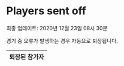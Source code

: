 # Players sent off
최종 업데이트: 2020년 12월 23일 08시 30분


경기 중 오류가 발생하는 경우 자동으로 퇴장됩니다.


| 퇴장된 참가자 |
|:---:|